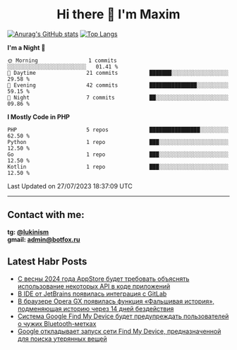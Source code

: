 ## <h1 align="center">Hi there 👋 I'm Maxim</h1>

[![Anurag's GitHub stats](https://github-readme-stats.vercel.app/api?username=lukinism)](https://github.com/anuraghazra/github-readme-stats) [![Top Langs](https://github-readme-stats.vercel.app/api/top-langs/?username=lukinism)](https://github.com/anuraghazra/github-readme-stats)

<!--START_SECTION:waka-->
**I'm a Night 🦉** 

```text
🌞 Morning                1 commits           ░░░░░░░░░░░░░░░░░░░░░░░░░   01.41 % 
🌆 Daytime                21 commits          ███████░░░░░░░░░░░░░░░░░░   29.58 % 
🌃 Evening                42 commits          ███████████████░░░░░░░░░░   59.15 % 
🌙 Night                  7 commits           ██░░░░░░░░░░░░░░░░░░░░░░░   09.86 % 
```


**I Mostly Code in PHP** 

```text
PHP                      5 repos             ████████████████░░░░░░░░░   62.50 % 
Python                   1 repo              ███░░░░░░░░░░░░░░░░░░░░░░   12.50 % 
Go                       1 repo              ███░░░░░░░░░░░░░░░░░░░░░░   12.50 % 
Kotlin                   1 repo              ███░░░░░░░░░░░░░░░░░░░░░░   12.50 % 
```




 Last Updated on 27/07/2023 18:37:09 UTC
<!--END_SECTION:waka-->
___
## Contact with me:
**tg: [@lukinism](https://t.me/lukinism)  
gmail: admin@botfox.ru**

## Latest Habr Posts
<!-- BLOG-POST-LIST:START -->
- [С весны 2024 года AppStore будет требовать объяснять использование некоторых API в коде приложений](https://habr.com/ru/news/751128/)
- [В IDE от JetBrains появилась интеграция с GitLab](https://habr.com/ru/news/750964/)
- [В браузере Opera GX появилась функция «Фальшивая история», подменяющая историю через 14 дней бездействия](https://habr.com/ru/news/750910/)
- [Система Google Find My Device будет предупреждать пользователей о чужих Bluetooth-метках](https://habr.com/ru/news/750908/)
- [Google откладывает запуск сети Find My Device, предназначенной для поиска утерянных вещей](https://habr.com/ru/news/750900/)
<!-- BLOG-POST-LIST:END -->
